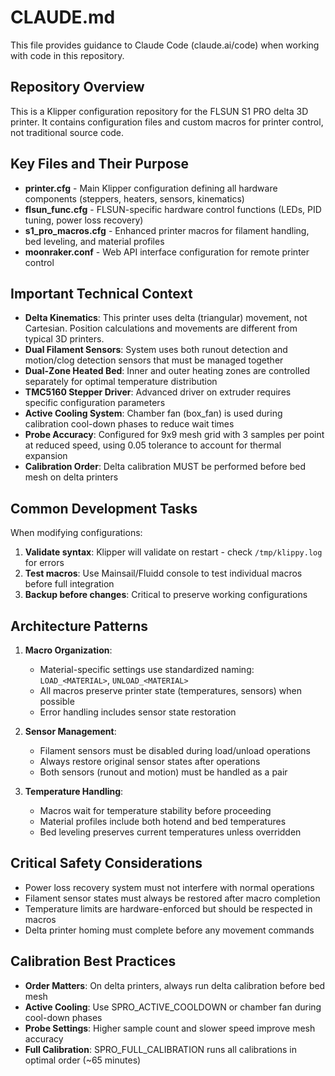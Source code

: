 # CLAUDE.md

This file provides guidance to Claude Code (claude.ai/code) when working with code in this repository.

## Repository Overview
This is a Klipper configuration repository for the FLSUN S1 PRO delta 3D printer. It contains configuration files and custom macros for printer control, not traditional source code.

## Key Files and Their Purpose
- **printer.cfg** - Main Klipper configuration defining all hardware components (steppers, heaters, sensors, kinematics)
- **flsun_func.cfg** - FLSUN-specific hardware control functions (LEDs, PID tuning, power loss recovery)
- **s1_pro_macros.cfg** - Enhanced printer macros for filament handling, bed leveling, and material profiles
- **moonraker.conf** - Web API interface configuration for remote printer control

## Important Technical Context
- **Delta Kinematics**: This printer uses delta (triangular) movement, not Cartesian. Position calculations and movements are different from typical 3D printers.
- **Dual Filament Sensors**: System uses both runout detection and motion/clog detection sensors that must be managed together
- **Dual-Zone Heated Bed**: Inner and outer heating zones are controlled separately for optimal temperature distribution
- **TMC5160 Stepper Driver**: Advanced driver on extruder requires specific configuration parameters
- **Active Cooling System**: Chamber fan (box_fan) is used during calibration cool-down phases to reduce wait times
- **Probe Accuracy**: Configured for 9x9 mesh grid with 3 samples per point at reduced speed, using 0.05 tolerance to account for thermal expansion
- **Calibration Order**: Delta calibration MUST be performed before bed mesh on delta printers

## Common Development Tasks
When modifying configurations:
1. **Validate syntax**: Klipper will validate on restart - check `/tmp/klippy.log` for errors
2. **Test macros**: Use Mainsail/Fluidd console to test individual macros before full integration
3. **Backup before changes**: Critical to preserve working configurations

## Architecture Patterns
1. **Macro Organization**: 
   - Material-specific settings use standardized naming: `LOAD_<MATERIAL>`, `UNLOAD_<MATERIAL>`
   - All macros preserve printer state (temperatures, sensors) when possible
   - Error handling includes sensor state restoration

2. **Sensor Management**:
   - Filament sensors must be disabled during load/unload operations
   - Always restore original sensor states after operations
   - Both sensors (runout and motion) must be handled as a pair

3. **Temperature Handling**:
   - Macros wait for temperature stability before proceeding
   - Material profiles include both hotend and bed temperatures
   - Bed leveling preserves current temperatures unless overridden

## Critical Safety Considerations
- Power loss recovery system must not interfere with normal operations
- Filament sensor states must always be restored after macro completion
- Temperature limits are hardware-enforced but should be respected in macros
- Delta printer homing must complete before any movement commands

## Calibration Best Practices
- **Order Matters**: On delta printers, always run delta calibration before bed mesh
- **Active Cooling**: Use SPRO_ACTIVE_COOLDOWN or chamber fan during cool-down phases
- **Probe Settings**: Higher sample count and slower speed improve mesh accuracy
- **Full Calibration**: SPRO_FULL_CALIBRATION runs all calibrations in optimal order (~65 minutes)